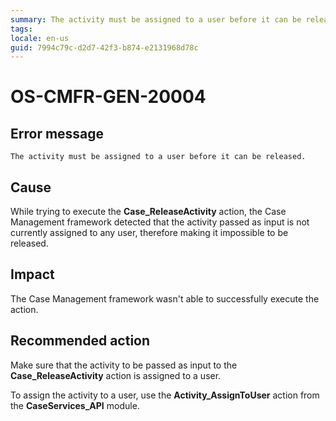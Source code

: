 ```yaml
---
summary: The activity must be assigned to a user before it can be released.
tags:
locale: en-us
guid: 7994c79c-d2d7-42f3-b874-e2131968d78c
---
```


# OS-CMFR-GEN-20004

## Error message

`The activity must be assigned to a user before it can be released.`

## Cause

While trying to execute the **Case_ReleaseActivity** action, the Case Management framework detected that the activity passed as input is not currently assigned to any user, therefore making it impossible to be released.

## Impact

The Case Management framework wasn't able to successfully execute the action.

## Recommended action

Make sure that the activity to be passed as input to the **Case_ReleaseActivity** action is assigned to a user.

To assign the activity to a user, use the **Activity_AssignToUser** action from the **CaseServices_API** module.
